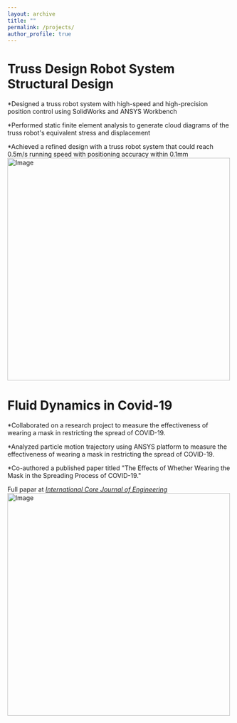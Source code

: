```yaml
---
layout: archive
title: ""
permalink: /projects/
author_profile: true
---
```

Truss Design Robot System Structural Design   
=======
*Designed a truss robot system with high-speed and high-precision position control using SolidWorks and ANSYS Workbench

*Performed static finite element analysis to generate cloud diagrams of the truss robot's equivalent stress and displacement

*Achieved a refined design with a truss robot system that could reach 0.5m/s running speed with positioning accuracy within 0.1mm
<img src="https://github.com/ZhangliangLi/web/blob/59bf8876f6b05ad7f8656fc81d5ec2fd9bb75e21/images/truss.png" alt="Image" height="500" width="500">
	

Fluid Dynamics in Covid-19    
=======
*Collaborated on a research project to measure the effectiveness of wearing a mask in restricting the spread of COVID-19.

*Analyzed particle motion trajectory using ANSYS platform to measure the effectiveness of wearing a mask in restricting the spread of COVID-19.

*Co-authored a published paper titled "The Effects of Whether Wearing the Mask in the Spreading Process of COVID-19."

Full papar at <i>[International Core Journal of Engineering](https://dx.doi.org/10.6919/ICJE.202012_6(12).0025)</i>
<img src="https://github.com/ZhangliangLi/web/blob/59bf8876f6b05ad7f8656fc81d5ec2fd9bb75e21/images/truss.png" alt="Image" height="500" width="500">

